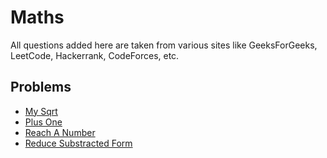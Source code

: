 # Maths
All questions added here are taken from various sites like GeeksForGeeks, LeetCode, Hackerrank, CodeForces, etc.

## Problems
- [My Sqrt](https://github.com/srsandy/Data-Structures-and-Algorithms-in-Java-2nd-Edition-by-Robert-Lafore/tree/master/Practice%20Problems/Maths/My%20Sqrt)
- [Plus One](https://github.com/srsandy/Data-Structures-and-Algorithms-in-Java-2nd-Edition-by-Robert-Lafore/tree/master/Practice%20Problems/Maths/Plus%20One)
- [Reach A Number](https://github.com/srsandy/Data-Structures-and-Algorithms-in-Java-2nd-Edition-by-Robert-Lafore/tree/master/Practice%20Problems/Maths/Reach%20A%20Number)
- [Reduce Substracted Form](https://github.com/srsandy/Data-Structures-and-Algorithms-in-Java-2nd-Edition-by-Robert-Lafore/tree/master/Practice%20Problems/Maths/Reduced%20Subtracted%20Form)
